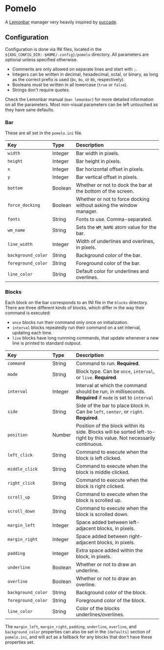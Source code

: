 # Pomelo

A [Lemonbar][bar] manager very heavily inspired by [succade][succade].

## Configuration

Configuration is done via INI files, located in the
`${XDG_CONFIG_DIR:-$HOME/.config}/pomelo` directory. All parameters are
optional unless specified otherwise.

- Comments are only allowed on separate lines and start with `;`.
- Integers can be written in decimal, hexadecimal, octal, or binary, as long as
  the correct prefix is used (`0x`, `0o`, or `0b`, respectively).
- Booleans must be written in all lowercase (`true` or `false`).
- Strings don't require quotes.

Check the Lemonbar manual (`man lemonbar`) for more detailed information on all
the parameters. Most non-visual parameters can be left untouched as they have
sane defaults.

### Bar

These are all set in the `pomelo.ini` file.

|Key|Type|Description
|:-|:-|:-
|`width`|Integer|Bar width in pixels.
|`height`|Integer|Bar height in pixels.
|`x`|Integer|Bar horizontal offset in pixels.
|`y`|Integer|Bar vertical offset in pixels.
|`bottom`|Boolean|Whether or not to dock the bar at the bottom of the screen.
|`force_docking`|Boolean|Whether or not to force docking without asking the window manager.
|`fonts`|String|Fonts to use. Comma-separated.
|`wm_name`|String|Sets the `WM_NAME` atom value for the bar.
|`line_width`|Integer|Width of underlines and overlines, in pixels.
|`background_color`|String|Background color of the bar.
|`foreground_color`|String|Foreground color of the bar.
|`line_color`|String|Default color for underlines and overlines.

### Blocks

Each block on the bar corresponds to an INI file in the `blocks` directory.
There are three different kinds of blocks, which differ in the way their
command is executed:

- `once` blocks run their command only once on initialization.
- `interval` blocks repeatedly run their command on a set interval, updating
  each time.
- `live` blocks have long runnning commands, that update whenever a new line is
  printed to standard outpout.

|Key|Type|Description
|:-|:-|:-
|`command`|String|Command to run. **Required**.
|`mode`|String|Block type. Can be `once`, `interval`, or `live`. **Required**.
|`interval`|Integer|Interval at which the command should be run, in milliseconds. **Required** if `mode` is set to `interval`
|`side`|String|Side of the bar to place block in. Can be `left`, `center`, or `right`. **Required**.
|`position`|Number|Position of the block within its side. Blocks will be sorted left-to-right by this value. Not necessarily continuous.
|`left_click`|String|Command to execute when the block is left clicked.
|`middle_click`|String|Command to execute when the block is middle clicked.
|`right_click`|String|Command to execute when the block is right clicked.
|`scroll_up`|String|Command to execute when the block is scrolled up.
|`scroll_down`|String|Command to execute when the block is scrolled down.
|`margin_left`|Integer|Space added between left-adjacent blocks, in pixels.
|`margin_right`|Integer|Space added between right-adjacent blocks, in pixels.
|`padding`|Integer|Extra space added within the block, in pixels.
|`underline`|Boolean|Whether or not to draw an underline.
|`overline`|Boolean|Whether or not to draw an overline.
|`background_color`|String|Background color of the block.
|`foreground_color`|String|Foreground color of the block.
|`line_color`|String|Color of the blocks underlines/overlines.

The `margin_left`, `margin_right`, `padding`, `underline`, `overline`, and
`background_color` properties can also be set in the `[defaults]` section of
`pomelo.ini`, and will act as a fallback for any blocks that don't have these
properties set.

[bar]:https://github.com/LemonBoy/bar
[succade]:https://github.com/domsson/succade
